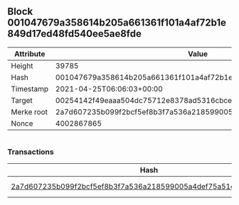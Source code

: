 ## Block 001047679a358614b205a661361f101a4af72b1e849d17ed48fd540ee5ae8fde

Attribute | Value
--- | ---
Height | 39785
Hash | 001047679a358614b205a661361f101a4af72b1e849d17ed48fd540ee5ae8fde
Timestamp | 2021-04-25T06:06:03+00:00
Target | 00254142f49eaaa504dc75712e8378ad5316cbcead634704b3734b6271167cc4
Merke root | 2a7d607235b099f2bcf5ef8b3f7a536a218599005a4def75a51ddabbdbe0e30e
Nonce | 4002867865

```

```

### Transactions

Hash | Amount
--- | ---
[2a7d607235b099f2bcf5ef8b3f7a536a218599005a4def75a51ddabbdbe0e30e](2a7d607235b099f2bcf5ef8b3f7a536a218599005a4def75a51ddabbdbe0e30e.md) | 10.00000000 SKEPTI 
